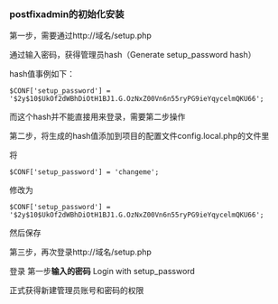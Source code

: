 ### postfixadmin的初始化安装

第一步，需要通过http://域名/setup.php


通过输入密码，获得管理员hash（Generate setup_password hash）

hash值事例如下：

```
$CONF['setup_password'] = '$2y$10$UkOf2dWBhDiOtH1BJ1.G.OzNxZ00Vn6n55ryPG9ieYqycelmQKU66';
```

而这个hash并不能直接用来登录，需要第二步操作

第二步，将生成的hash值添加到项目的配置文件config.local.php的文件里

将

```
$CONF['setup_password'] = 'changeme';
```
修改为
```
$CONF['setup_password'] = '$2y$10$UkOf2dWBhDiOtH1BJ1.G.OzNxZ00Vn6n55ryPG9ieYqycelmQKU66';
```
然后保存

第三步，再次登录http://域名/setup.php

登录 第一步**输入的密码** Login with setup_password

正式获得新建管理员账号和密码的权限

